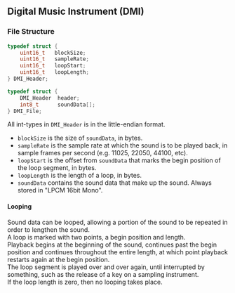 ## Digital Music Instrument (DMI)

### File Structure

```c
typedef struct {
    uint16_t   blockSize;
    uint16_t   sampleRate;
    uint16_t   loopStart;
    uint16_t   loopLength;
} DMI_Header;
```

```c
typedef struct {
    DMI_Header  header;
    int8_t      soundData[];
} DMI_File;
```

All int-types in `DMI_Header` is in the little-endian format.

* `blockSize` is the size of `soundData`, in bytes.
* `sampleRate` is the sample rate at which the sound is to be played back, in sample frames per second (e.g. 11025, 22050, 44100, etc).
* `loopStart` is the offset from `soundData` that marks the begin position of the loop segment, in bytes.
* `loopLength` is the length of a loop, in bytes.
* `soundData` contains the sound data that make up the sound. Always stored in "LPCM 16bit Mono".

#### Looping

Sound data can be looped, allowing a portion of the sound to be repeated in order to lengthen the
sound.<br/>
A loop is marked with two points, a begin position and length.<br/>
Playback begins at the beginning of the sound, continues past the begin position and continues throughout the entire length, at which point playback restarts again at the begin position.<br/>
The loop segment is played over and over again, until interrupted by something, such as the release of a key on a sampling instrument.<br/>
If the loop length is zero, then no looping takes place.<br/>
